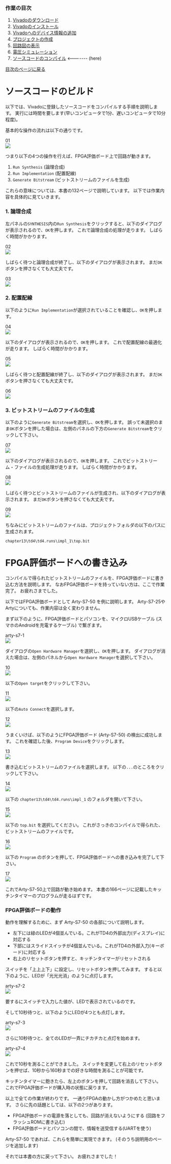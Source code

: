 ### 作業の目次

1. [Vivadoのダウンロード](../download/index.md)
2. [Vivadoのインストール](../install/index.md)
3. [Vivadoへのデバイス情報の追加](../board/index.md)
4. [プロジェクトの作成](../project/index.md)
5. [回路図の表示](../schematic/index.md)
6. [電圧シミュレーション](../wave/index.md)
7. [ソースコードのコンパイル](../compile/index.md) <------- (here)

[目次のページに戻る](../howto/index.md)

# ソースコードのビルド

以下では、Vivadoに登録したソースコードをコンパイルする手順を説明します。
実行には時間を要します(早いコンピュータで1分、遅いコンピュータで10分程度)。

基本的な操作の流れは以下の通りです。

01  
![ ](compile_001.png)

つまり以下の4つの操作を行えば、FPGA評価ボード上で回路が動きます。

1. `Run Synthesis` (論理合成)
2. `Run Implementation` (配置配線)
3. `Generate Bitstream` (ビットストリームのファイルを生成)

これらの意味については、本書の132ページで説明しています。
以下では作業内容を具体的に見ていきます。

### 1. 論理合成

左パネルの`SYNTHESIS`内の`Run Synthesis`をクリックすると、以下のダイアログが表示されるので、`OK`を押します。
これで論理合成の処理が走ります。
しばらく時間がかかります。

02  
![ ](compile_002.png)

しばらく待つと論理合成が終了し、以下のダイアログが表示されます。
まだ`OK`ボタンを押さなくても大丈夫です。

03  
![ ](compile_003.png)

### 2. 配置配線

以下のように`Run Implementation`が選択されていることを確認し、`OK`を押します。

04  
![ ](compile_004.png)

以下のダイアログが表示されるので、`OK`を押します。
これで配置配線の最適化が走ります。
しばらく時間がかかります。

05  
![ ](compile_005.png)

しばらく待つと配置配線が終了し、以下のダイアログが表示されます。
まだ`OK`ボタンを押さなくても大丈夫です。

06  
![ ](compile_006.png)

### 3. ビットストリームのファイルの生成

以下のように`Generate Bitstream`を選択し、`OK`を押します。
誤って未選択のまま`OK`ボタンを押した場合は、左側のパネルの下方の`Generate Bitstream`をクリックして下さい。

07  
![ ](compile_007.png)

以下のダイアログが表示されるので、`OK`を押します。
これでビットストリーム・ファイルの生成処理が走ります。
しばらく時間がかかります。

08  
![ ](compile_008.png)

しばらく待つとビットストリームのファイルが生成され、以下のダイアログが表示されます。
まだ`OK`ボタンを押さなくても大丈夫です。

09  
![ ](compile_009.png)

ちなみにビットストリームのファイルは、プロジェクトフォルダの以下のパスに生成されます。

```
chapter13\td4\td4.runs\impl_1\top.bit
```

# FPGA評価ボードへの書き込み

コンパイルで得られたビットストリームのファイルを、FPGA評価ボードに書き込む方法を説明します。
なおFPGA評価ボードを持っていない方は、ここで作業完了。
お疲れさまでした。

以下ではFPGA評価ボードとして Arty-S7-50 を例に説明します。
Arty-S7-25やArtyについても、作業内容は全く変わりません。

まず以下のように、FPGA評価ボードとパソコンを、マイクロUSBケーブル (スマホのAndroidを充電するケーブル) で繋ぎます。

arty-s7-1  
![ ](arty-s7-1.jpg)

ダイアログの`Open Hardware Manager`を選択し、`OK`を押します。
ダイアログが消えた場合は、左側のパネルから`Open Hardware Manager`を選択して下さい。

10  
![ ](compile_010.png)

以下の`Open target`をクリックして下さい。

11  
![ ](compile_011.png)

以下の`Auto Connect`を選択します。

12  
![ ](compile_012.png)

うまくいけば、以下のようにFPGA評価ボード (Arty-S7-50) の検出に成功します。
これを確認した後、`Program Device`をクリックします。

13  
![ ](compile_013.png)

書き込むビットストリームのファイルを選択します。
以下の`...`のところをクリックして下さい。

14  
![ ](compile_014.png)

以下の `chapter13\td4\td4.runs\impl_1` のフォルダを開いて下さい。

15  
![ ](compile_015.png)

以下の `top.bit` を選択してください。
これがさっきのコンパイルで得られた、ビットストリームのファイルです。

16  
![ ](compile_016.png)

以下の `Program` のボタンを押して、FPGA評価ボードへの書き込みを完了して下さい。

17  
![ ](compile_017.png)

これでArty-S7-50上で回路が動き始めます。
本書の166ページに記載したキッチンタイマーのプログラムが走るはずです。

### FPGA評価ボードの動作

動作を理解するために、まず Arty-S7-50 の各部について説明します。

* 左下には緑のLEDが4個並んでいる。これがTD4の外部出力(ディスプレイ)に対応する
* 下部にはスライドスイッチが4個並んでいる。これがTD4の外部入力(キーボード)に対応する
* 右上のリセットボタンを押すと、キッチンタイマーがリセットされる

スイッチを「上上上下」に設定し、リセットボタンを押してみます。
すると以下のように、LEDが「光光光消」のように点灯します。

arty-s7-2  
![ ](arty-s7-2.jpg)

要するにスイッチで入力した値が、LEDで表示されているのです。

そして10秒待つと、以下のようにLEDが4つとも点灯します。

arty-s7-3  
![ ](arty-s7-3.jpg)

さらに10秒待つと、全てのLEDが一斉にチカチカと点灯を始めます。

arty-s7-4  
![ ](arty-s7-4.jpg)

これで10秒を測ることができました。
スイッチを変更して右上のリセットボタンを押せば、10秒から160秒までの好きな時間を測ることが可能です。

キッチンタイマーに飽きたら、左上のボタンを押して回路を消去して下さい。
これでFPGA評価ボードが購入時の状態に戻ります。

以上で全ての作業が終わりです。
一通りFPGAの動かし方がつかめたと思います。
さらに先の話題としては、以下の2つがあります。

* FPGA評価ボードの電源を落としても、回路が消えないようにする (回路をフラッシュROMに書き込む)
* FPGA評価ボードとパソコンの間で、情報を送受信する(UARTを使う)

Arty-S7-50 であれば、これらを簡単に実現できます。
(そのうち説明用のページを追加します)

それでは本書の方に戻って下さい。
お疲れさまでした！
